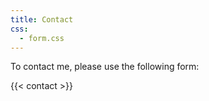 ```yaml
---
title: Contact
css:
  - form.css
---
```

To contact me, please use the following form:

{{< contact >}}
